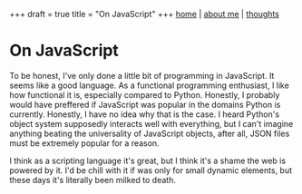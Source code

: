 +++
draft = true
title = "On JavaScript"
+++
[home](../..) | [about me](../../about) | [thoughts](..)
# On JavaScript
To be honest, I've only done a little bit of programming in JavaScript. It seems like a good language. As a functional programming enthusiast, I like how functional it is, especially compared to Python. Honestly, I probably would have preffered if JavaScript was popular in the domains Python is currently. Honestly, I have no idea why that is the case. I heard Python's object system supposedly interacts well with everything, but I can't imagine anything beating the universality of JavaScript objects, after all, JSON files must be extremely popular for a reason.

I think as a scripting language it's great, but I think it's a shame the web is powered by it. I'd be chill with it if was only for small dynamic elements, but these days it's literally been milked to death.